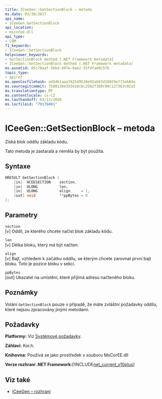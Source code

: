 ```yaml
---
title: ICeeGen::GetSectionBlock – metoda
ms.date: 03/30/2017
api_name:
- ICeeGen.GetSectionBlock
api_location:
- mscoree.dll
api_type:
- COM
f1_keywords:
- ICeeGen::GetSectionBlock
helpviewer_keywords:
- GetSectionBlock method [.NET Framework metadata]
- ICeeGen::GetSectionBlock method [.NET Framework metadata]
ms.assetid: 05c78aaf-5bbd-497e-9ae2-55f4fae0c5fb
topic_type:
- apiref
ms.openlocfilehash: a494b1aaa762549528e92ab93d18929ef73eb8da
ms.sourcegitcommit: 7588136e355e10cbc2582f389c90c127363c02a5
ms.translationtype: MT
ms.contentlocale: cs-CZ
ms.lasthandoff: 03/12/2020
ms.locfileid: "79176081"
---
```

# <a name="iceegengetsectionblock-method"></a>ICeeGen::GetSectionBlock – metoda
Získá blok oddílu základu kódu.  
  
 Tato metoda je zastaralá a neměla by být použita.  
  
## <a name="syntax"></a>Syntaxe  
  
```cpp  
HRESULT GetSectionBlock (  
    [in]  HCEESECTION    section,
    [in]  ULONG          len,  
    [in]  ULONG          align     = 1,  
    [out] void           **ppBytes = 0  
);
```  
  
## <a name="parameters"></a>Parametry  
 `section`  
 [v] Oddíl, ze kterého chcete načíst blok základu kódu.  
  
 `len`  
 [v] Délka bloku, který má být načten.  
  
 `align`  
 [v] Bajt, vzhledem k začátku oddílu, se kterým chcete zarovnat první bajt bloku. Toto je pozice bloku v sekci.  
  
 `ppBytes`  
 [out] Ukazatel na umístění, které přijímá adresu načteného bloku.  
  
## <a name="remarks"></a>Poznámky  
 Volání `GetSectionBlock` pouze v případě, že máte zvláštní požadavky oddílu, které nejsou zpracovány jinými metodami.  
  
## <a name="requirements"></a>Požadavky  
 **Platformy:** Viz [Systémové požadavky](../../../../docs/framework/get-started/system-requirements.md).  
  
 **Záhlaví:** Kor.h.  
  
 **Knihovna:** Používá se jako prostředek v souboru MsCorEE.dll  
  
 **Verze rozhraní .NET Framework:**[!INCLUDE[net_current_v10plus](../../../../includes/net-current-v10plus-md.md)]  
  
## <a name="see-also"></a>Viz také

- [ICeeGen – rozhraní](../../../../docs/framework/unmanaged-api/metadata/iceegen-interface.md)

